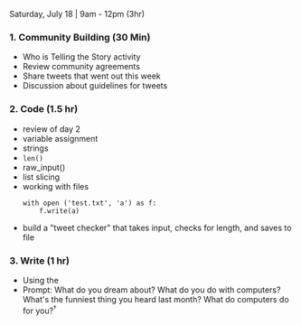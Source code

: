 Saturday, July 18 | 9am - 12pm (3hr)

### 1. Community Building (30 Min)
  * Who is Telling the Story activity  
  * Review community agreements
  * Share tweets that went out this week 
  * Discussion about guidelines for tweets

### 2. Code (1.5 hr)
- review of day 2
- variable assignment
- strings
- `len()`
- raw_input()
- list slicing
- working with files
    ```
    with open ('test.txt', 'a') as f:
        f.write(a)
  ```
- build a "tweet checker" that takes input, checks for length, and saves to file

### 3. Write (1 hr)
  * Using the 
  * Prompt: What do you dream about? What do you do with computers? What's the funniest thing you heard last month? What do computers do for you?<sup>†</sup>
